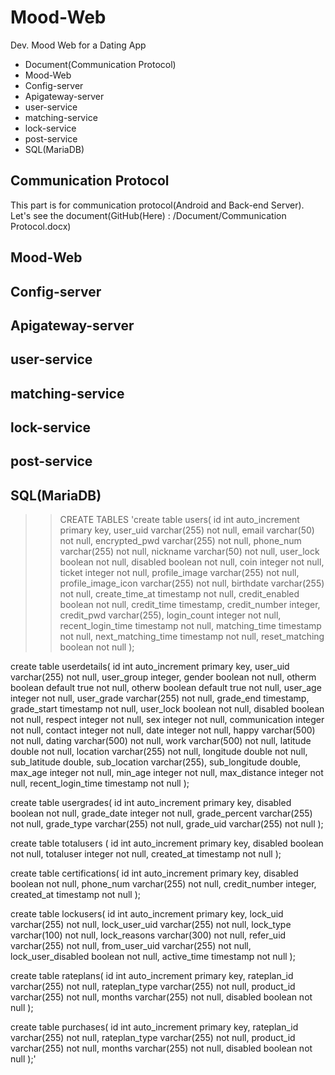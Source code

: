 # Mood-Web
Dev. Mood Web for a Dating App

* Document(Communication Protocol)
* Mood-Web
* Config-server
* Apigateway-server
* user-service
* matching-service
* lock-service
* post-service
* SQL(MariaDB)


## Communication Protocol
This part is for communication protocol(Android and Back-end Server). Let's see the document(GitHub(Here) : /Document/Communication Protocol.docx)

## Mood-Web


## Config-server


## Apigateway-server


## user-service


## matching-service


## lock-service


## post-service


## SQL(MariaDB)

>> CREATE TABLES
'create table users( 
id int auto_increment primary key,
user_uid varchar(255) not null,
email varchar(50) not null, 
encrypted_pwd varchar(255) not null, 
phone_num varchar(255) not null, 
nickname varchar(50) not null, 
user_lock boolean not null, 
disabled boolean not null, 
coin integer not null, 
ticket integer not null, 
profile_image varchar(255) not null, 
profile_image_icon varchar(255) not null, 
birthdate varchar(255) not null, 
create_time_at timestamp not null, 
credit_enabled boolean not null, 
credit_time timestamp,
credit_number integer, 
credit_pwd varchar(255), 
login_count integer not null, 
recent_login_time timestamp not null, 
matching_time timestamp not null, 
next_matching_time timestamp not null, 
reset_matching boolean not null
);

create table userdetails(
id int auto_increment primary key, 
user_uid varchar(255) not null, user_group integer, 
gender boolean not null, 
otherm boolean default true not null, 
otherw boolean default true not null, 
user_age integer not null, 
user_grade varchar(255) not null, 
grade_end timestamp, 
grade_start timestamp not null, 
user_lock boolean not null, 
disabled boolean not null, 
respect integer not null, 
sex integer not null, 
communication integer not null, 
contact integer not null, 
date integer not null, 
happy varchar(500) not null, 
dating varchar(500) not null, 
work varchar(500) not null, 
latitude double not null, 
location varchar(255) not null, 
longitude double not null, 
sub_latitude double, 
sub_location varchar(255), 
sub_longitude double, 
max_age integer not null, 
min_age integer not null, 
max_distance integer not null, 
recent_login_time timestamp not null
);

create table usergrades(
id int auto_increment primary key,
disabled boolean not null, 
grade_date integer not null, 
grade_percent varchar(255) not null, 
grade_type varchar(255) not null, 
grade_uid varchar(255) not null
);

create table totalusers (
id int auto_increment primary key,
disabled boolean not null, 
totaluser integer not null,
created_at timestamp not null
);

create table certifications(
id int auto_increment primary key, 
disabled boolean not null, 
phone_num varchar(255) not null, 
credit_number integer, 
created_at timestamp not null
);

create table lockusers(
id int auto_increment primary key, 
lock_uid varchar(255) not null,
lock_user_uid varchar(255) not null,
lock_type varchar(100) not null,
lock_reasons varchar(300) not null,
refer_uid varchar(255) not null,
from_user_uid varchar(255) not null,
lock_user_disabled boolean not null, 
active_time timestamp not null
);

create table rateplans(
id int auto_increment primary key,
rateplan_id varchar(255) not null,
rateplan_type varchar(255) not null, 
product_id varchar(255) not null, 
months varchar(255) not null,
disabled boolean not null
);

create table purchases(
id int auto_increment primary key,
rateplan_id varchar(255) not null,
rateplan_type varchar(255) not null, 
product_id varchar(255) not null, 
months varchar(255) not null,
disabled boolean not null
);'
